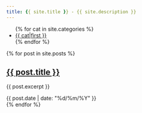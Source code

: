 ```yaml
---
title: {{ site.title }} - {{ site.description }}
---
```


<ul>
{% for cat in site.categories %}
    <li><a href="{{ cat.url }}">{{ cat|first }}</a></li>
{% endfor %}
</ul>

{% for post in site.posts %}
  <article>
    <h2><a href="{{ post.url }}">{{ post.title }}</a></h2>
    <p>{{ post.excerpt }}</p> 
    <time datetime="{{ post.date | date: "%Y-%m-%d" }}">{{ post.date | date: "%d/%m/%Y" }}</time>
  </article>
{% endfor %}